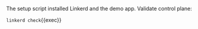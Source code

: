 The setup script installed Linkerd and the demo app.
Validate control plane:

`linkerd check`{{exec}}